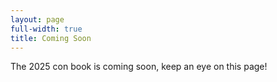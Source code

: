 ```yaml
---
layout: page
full-width: true
title: Coming Soon
---
```


The 2025 con book is coming soon, keep an eye on this page!